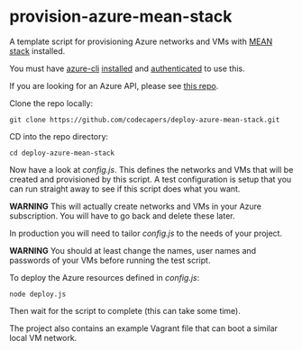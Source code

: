 # provision-azure-mean-stack

A template script for provisioning Azure networks and VMs with [MEAN stack](https://en.wikipedia.org/wiki/MEAN_(software_bundle)) installed.

You must have [azure-cli](https://www.npmjs.com/package/azure-cli) [installed](https://www.npmjs.com/package/azure-cli#installation) and [authenticated](https://azure.microsoft.com/en-us/documentation/articles/xplat-cli-connect/) to use this.

If you are looking for an Azure API, please see [this repo](https://github.com/codecapers/azure-api).

Clone the repo locally:

	git clone https://github.com/codecapers/deploy-azure-mean-stack.git

CD into the repo directory:

	cd deploy-azure-mean-stack

Now have a look at *config.js*. This defines the networks and VMs that will be created and provisioned by this script. A test configuration is setup that you can run straight away to see if this script does what you want. 

**WARNING** This will actually create networks and VMs in your Azure subscription. You will have to go back and delete these later.

In production you will need to tailor *config.js* to the needs of your project. 

**WARNING** You should at least change the names, user names and passwords of your VMs before running the test script.

To deploy the Azure resources defined in *config.js*:

	node deploy.js

Then wait for the script to complete (this can take some time).

 The project also contains an example Vagrant file that can boot a similar local VM network.